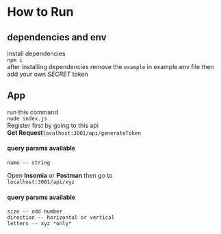 # How to Run
## dependencies and env
install dependencies <br />
```npm i``` <br />
after installing dependencies remove the ```example``` in example.env file then add your own *SECRET* token <br>
## App
run this command <br />
```node index.js``` <br />
Register first by going to this api <br/>
__Get Request__```localhost:3001/api/generateToken``` <br />
#### query params available
```
name -- string
```
Open **Insomia** or **Postman** then go to <br />
```localhost:3001/api/xyz``` <br />
#### query params available
```
size -- odd number
direction -- horizontal or vertical
letters -- xyz *only*
```
